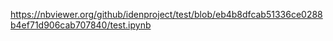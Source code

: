 https://nbviewer.org/github/idenproject/test/blob/eb4b8dfcab51336ce0288b4ef71d906cab707840/test.ipynb

